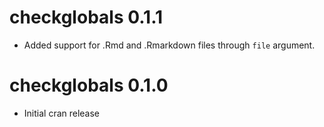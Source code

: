 # checkglobals 0.1.1

* Added support for .Rmd and .Rmarkdown files through `file` argument.

# checkglobals 0.1.0

* Initial cran release
